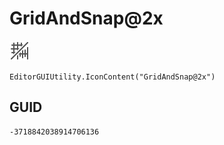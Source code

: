 # GridAndSnap@2x
![](/img/GridAndSnap@2x.png)

``` CSharp
EditorGUIUtility.IconContent("GridAndSnap@2x")
```
## GUID
```
-3718842038914706136
```

